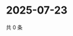 # 2025-07-23

共 0 条

<!-- BEGIN ZHIHUQUESTIONS -->
<!-- 最后更新时间 Wed Jul 23 2025 19:11:25 GMT+0800 (China Standard Time) -->

<!-- END ZHIHUQUESTIONS -->
